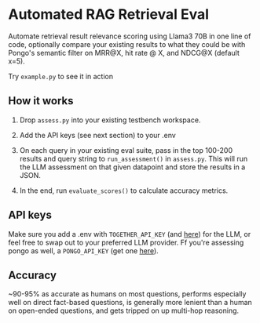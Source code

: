 # Automated RAG Retrieval Eval

Automate retrieval result relevance scoring using Llama3 70B in one line of code, optionally compare your existing results to what they could be with Pongo's semantic filter on MRR@X, hit rate @ X, and NDCG@X (default x=5). 

Try ```example.py``` to see it in action

## How it works
1. Drop ```assess.py``` into your existing testbench workspace.

2. Add the API keys (see next section) to your .env

3. On each query in your existing eval suite, pass in the top 100-200 results and query string to ```run_assessment()``` in ```assess.py```.  This will run the LLM assessment on that given datapoint and store the results in a JSON.

4. In the end, run ```evaluate_scores()``` to calculate accuracy metrics.

## API keys
Make sure you add a .env with ```TOGETHER_API_KEY``` (and [here](https://together.ai/)) for the LLM, or feel free to swap out to your preferred LLM provider. Ff you're assessing pongo as well, a ```PONGO_API_KEY``` (get one [here](https://joinpongo.com/)).

## Accuracy
~90-95% as accurate as humans on most questions, performs especially well on direct fact-based questions, is generally more lenient than a human on open-ended questions, and gets tripped on up multi-hop reasoning.
